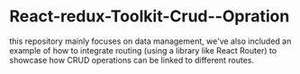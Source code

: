 # React-redux-Toolkit-Crud--Opration
 this repository mainly focuses on data management, we've also included an example of how to integrate routing (using a library like React Router) to showcase how CRUD operations can be linked to different routes.
